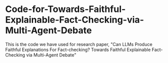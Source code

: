 # Code-for-Towards-Faithful-Explainable-Fact-Checking-via-Multi-Agent-Debate
This is the code we have used for research paper, "Can LLMs Produce Faithful Explanations For Fact-checking? Towards Faithful Explainable Fact-Checking via Multi-Agent Debate"
